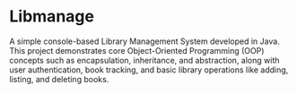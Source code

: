 # Libmanage
A simple console-based Library Management System developed in Java. This project demonstrates core Object-Oriented Programming (OOP) concepts such as encapsulation, inheritance, and abstraction, along with user authentication, book tracking, and basic library operations like adding, listing, and deleting books.
